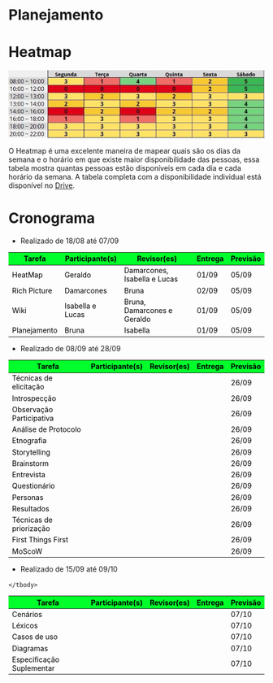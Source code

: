 # Planejamento


# Heatmap

<img src="../images/heatmap.jpg">
<p>O Heatmap é uma excelente maneira de mapear quais são os dias da semana e o horário em que
    existe maior disponibilidade das pessoas, essa tabela mostra quantas pessoas estão disponíveis
    em cada dia e cada horário da semana. A tabela completa com a disponibilidade individual
    está disponível no
    <a href="https://drive.google.com/file/d/1qLFhZfYWXNsZwYyI5h3kQEtI_x1UC-j5/view?usp=sharing"> Drive</a>.
</p>

# Cronograma

* Realizado de 18/08 até 07/09

<table class="table table-striped" style="color:black;">
    <thead style="background-color: #00ff2b;">
        <th>Tarefa</th>
        <th>Participante(s)</th>
        <th>Revisor(es)</th>
        <th>Entrega</th>
        <th>Previsão</th>
    </thead>
    <tbody>
        <tr>
            <td>HeatMap</td>
            <td>Geraldo</td>
            <td>Damarcones, Isabella e Lucas</td>
            <td>01/09</td>
            <td>05/09</td>
        </tr>
        <tr>
            <td>Rich Picture</td>
            <td>Damarcones</td>
            <td>Bruna</td>
            <td>02/09</td>
            <td>05/09</td>
        </tr>
        <tr>
            <td>Wiki</td>
            <td>Isabella e Lucas</td>
            <td>Bruna, Damarcones e Geraldo</td>
            <td>01/09</td>
            <td>05/09</td>
        </tr>
        <tr>
            <td>Planejamento</td>
            <td>Bruna</td>
            <td>Isabella</td>
            <td>01/09</td>
            <td>05/09</td>
        </tr>
    </tbody>
</table>

* Realizado de 08/09 até 28/09

<table class="table table-striped" style="color:black;">
    <thead style="background-color: #00ff2b;">
        <th>Tarefa</th>
        <th>Participante(s)</th>
        <th>Revisor(es)</th>
        <th>Entrega</th>
        <th>Previsão</th>
    </thead>
    <tbody>
        <tr>
            <td>Técnicas de elicitação</td>
            <td></td>
            <td></td>
            <td></td>
            <td>26/09</td>
        </tr>
        <tr>
            <td>Introspecção</td>
            <td></td>
            <td></td>
            <td></td>
            <td>26/09</td>
        </tr>
        <tr>
            <td>Observação Participativa</td>
            <td></td>
            <td></td>
            <td></td>
            <td>26/09</td>
        </tr>
        <tr>
            <td>Análise de Protocolo</td>
            <td></td>
            <td></td>
            <td></td>
            <td>26/09</td>
        </tr>
        <tr>
            <td>Etnografia</td>
            <td></td>
            <td></td>
            <td></td>
            <td>26/09</td>
        </tr>
        <tr>
            <td>Storytelling</td>
            <td></td>
            <td></td>
            <td></td>
            <td>26/09</td>
        </tr>
        <tr>
            <td>Brainstorm</td>
            <td></td>
            <td></td>
            <td></td>
            <td>26/09</td>
        </tr>
        <tr>
            <td>Entrevista</td>
            <td></td>
            <td></td>
            <td></td>
            <td>26/09</td>
        </tr>
        <tr>
            <td>Questionário</td>
            <td></td>
            <td></td>
            <td></td>
            <td>26/09</td>
        </tr>
        <tr>
            <td>Personas</td>
            <td></td>
            <td></td>
            <td></td>
            <td>26/09</td>
        </tr>
        <tr>
            <td>Resultados</td>
            <td></td>
            <td></td>
            <td></td>
            <td>26/09</td>
        </tr>
        <tr>
            <td>Técnicas de priorização</td>
            <td></td>
            <td></td>
            <td></td>
            <td>26/09</td>
        </tr>
        <tr>
            <td>First Things First</td>
            <td></td>
            <td></td>
            <td></td>
            <td>26/09</td>
        </tr>
        <tr>
            <td>MoScoW</td>
            <td></td>
            <td></td>
            <td></td>
            <td>26/09</td>
        </tr>
    </tbody>
</table>

* Realizado de 15/09 até 09/10

<table class="table table-striped" style="color:black;">
    <thead style="background-color: #00ff2b;">
        <th>Tarefa</th>
        <th>Participante(s)</th>
        <th>Revisor(es)</th>
        <th>Entrega</th>
        <th>Previsão</th>
    </thead>
    <tbody>
        <tr>
            <td>Cenários</td>
            <td></td>
            <td></td>
            <td></td>
            <td>07/10</td>
        </tr>
        <tr>
            <td>Léxicos</td>
            <td></td>
            <td></td>
            <td></td>
            <td>07/10</td>
        </tr>
        <tr>
            <td>Casos de uso</td>
            <td></td>
            <td></td>
            <td></td>
            <td>07/10</td>
        </tr>
        <tr>
            <td>Diagramas</td>
            <td></td>
            <td></td>
            <td></td>
            <td>07/10</td>
        </tr>
        <tr>
            <td>Especificação Suplementar</td>
            <td></td>
            <td></td>
            <td></td>
            <td>07/10</td>
        </tr>
        
    </tbody>
</table>